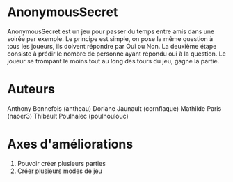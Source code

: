# AnonymousSecret
AnonymousSecret est un jeu pour passer du temps entre amis dans une soirée par exemple.
Le principe est simple, on pose la même question à tous les joueurs, ils doivent répondre par Oui ou Non. 
La deuxième étape consiste à prédir le nombre de personne ayant répondu oui à la question.
Le joueur se trompant le moins tout au long des tours du jeu, gagne la partie.

# Auteurs
Anthony Bonnefois (antheau)
Doriane Jaunault (cornflaque)
Mathilde Paris (naoer3)
Thibault Poulhalec (poulhoulouc)

# Axes d'améliorations
1. Pouvoir créer plusieurs parties
2. Créer plusieurs modes de jeu
